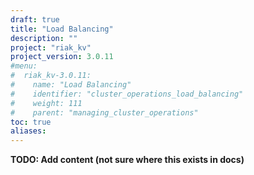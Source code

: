 ```yaml
---
draft: true
title: "Load Balancing"
description: ""
project: "riak_kv"
project_version: 3.0.11
#menu:
#  riak_kv-3.0.11:
#    name: "Load Balancing"
#    identifier: "cluster_operations_load_balancing"
#    weight: 111
#    parent: "managing_cluster_operations"
toc: true
aliases:
---
```


**TODO: Add content (not sure where this exists in docs)**

